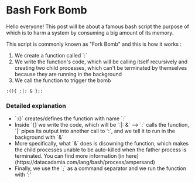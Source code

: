 # Bash Fork Bomb

Hello everyone! This post will be about a famous bash script the purpose of which is to harm a system by consuming a big amount of its memory.

This script is commonly known as "Fork Bomb" and this is how it works :

<ol>
  <li> We create a function called `:`</li>
  <li> We write the function's code, which will be calling itself recursively and creating two child processes, which can't be terminated by themselves because they are running in the background</li>
  <li> We call the function to trigger the bomb</li>
</ol>

```
:(){ :|: & };:
```

### Detailed explanation

<ul>
  <li>`:()` creates/defines the function with name `:`</li>
  <li> Inside `{}`we write the code, which will be `:|: &` --> `:` calls the function, `|` pipes its output into another call to `:`, and we tell it to run in the background with `&`</li>
  <li> More specifically, what `&` does is disowning the function, which makes the child processes unable to be auto-killed when the father process is terminated. You can find more information [in here](https://datacadamia.com/lang/bash/process/ampersand)</li>
  <li> Finally, we use the `;` as a command separator and we run the function with ':'</li>
</ul>
